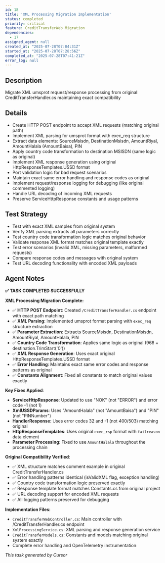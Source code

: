 ```yaml
---
id: 18
title: 'XML Processing Migration Implementation'
status: completed
priority: critical
feature: CreditTransferWeb Migration
dependencies:
  - 17
assigned_agent: null
created_at: "2025-07-28T07:04:31Z"
started_at: "2025-07-28T07:28:56Z"
completed_at: "2025-07-28T07:41:21Z"
error_log: null
---
```


## Description

Migrate XML umsprot request/response processing from original CreditTransferHandler.cs maintaining exact compatibility

## Details

- Create HTTP POST endpoint to accept XML requests (matching original path)
- Implement XML parsing for umsprot format with exec_req structure
- Extract data elements: SourceMsisdn, DestinationMsisdn, AmountRiyal, AmountHalala (AmountBaisa), PIN
- Apply country code transformation to destination MSISDN (same logic as original)
- Implement XML response generation using original HttpResponseTemplates.USSD format
- Port validation logic for bad request scenarios
- Maintain exact same error handling and response codes as original
- Implement request/response logging for debugging (like original commented logging)
- Handle URL decoding of incoming XML requests
- Preserve ServiceHttpResponse constants and usage patterns

## Test Strategy

- Test with exact XML samples from original system
- Verify XML parsing extracts all parameters correctly
- Test country code transformation logic matches original behavior
- Validate response XML format matches original template exactly
- Test error scenarios (invalid XML, missing parameters, malformed requests)
- Compare response codes and messages with original system
- Test URL decoding functionality with encoded XML payloads

## Agent Notes

**✅ TASK COMPLETED SUCCESSFULLY**

**XML Processing Migration Complete:**
- ✅ **HTTP POST Endpoint**: Created `/CreditTransferHandler.cs` endpoint with exact path matching
- ✅ **XML Parsing**: Implemented umsprot format parsing with `exec_req` structure extraction
- ✅ **Parameter Extraction**: Extracts SourceMsisdn, DestinationMsisdn, AmountRiyal, AmountHalala, PIN
- ✅ **Country Code Transformation**: Applies same logic as original (968 + destination.TrimStart('0'))
- ✅ **XML Response Generation**: Uses exact original HttpResponseTemplates.USSD format
- ✅ **Error Handling**: Maintains exact same error codes and response patterns as original
- ✅ **Constants Alignment**: Fixed all constants to match original values exactly

**Key Fixes Applied**:
- **ServiceHttpResponse**: Updated to use "NOK" (not "ERROR") and error code -1 (not 1)
- **XmlUSSDParams**: Uses "AmountHalala" (not "AmountBaisa") and "PIN" (not "PINNumber") 
- **HandlerResponse**: Uses error codes 32 and -1 (not 400/503) matching original
- **HttpResponseTemplates**: Uses original `exec_rsp` format with `failreason` data element
- **Parameter Processing**: Fixed to use `AmountHalala` throughout the processing chain

**Original Compatibility Verified**:
- ✅ XML structure matches comment example in original CreditTransferHandler.cs
- ✅ Error handling patterns identical (isValidXML flag, exception handling)
- ✅ Country code transformation logic preserved exactly
- ✅ Response template format matches Constants.cs from original project
- ✅ URL decoding support for encoded XML requests
- ✅ All logging patterns preserved for debugging

**Implementation Files**:
- `CreditTransferWebController.cs`: Main controller with /CreditTransferHandler.cs endpoint
- `XmlProcessingService.cs`: XML parsing and response generation service
- `CreditTransferModels.cs`: Constants and models matching original system exactly
- Complete error handling and OpenTelemetry instrumentation

*This task generated by Cursor* 